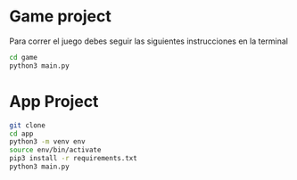 # Game project 

Para correr el juego debes seguir las siguientes instrucciones en la terminal
```sh
cd game
python3 main.py
```
# App Project

```sh
git clone
cd app
python3 -m venv env
source env/bin/activate
pip3 install -r requirements.txt
python3 main.py
